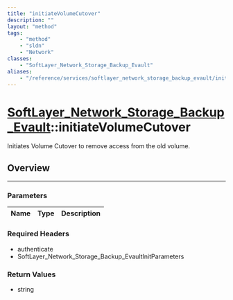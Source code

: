 ```yaml
---
title: "initiateVolumeCutover"
description: ""
layout: "method"
tags:
    - "method"
    - "sldn"
    - "Network"
classes:
    - "SoftLayer_Network_Storage_Backup_Evault"
aliases:
    - "/reference/services/softlayer_network_storage_backup_evault/initiateVolumeCutover"
---
```

# [SoftLayer_Network_Storage_Backup_Evault](/reference/services/SoftLayer_Network_Storage_Backup_Evault)::initiateVolumeCutover


Initiates Volume Cutover to remove access from the old volume.


## Overview 


-----

### Parameters 
|Name | Type | Description |
| --- | --- | --- |


### Required Headers
* authenticate
* SoftLayer_Network_Storage_Backup_EvaultInitParameters


### Return Values
* string





